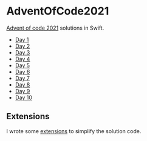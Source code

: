 # AdventOfCode2021

[Advent of code 2021](https://adventofcode.com/2021) solutions in Swift.

- [Day 1](https://github.com/AliceAponasko/AdventOfCode2021/blob/main/AdventOfCode2021.playground/Pages/Day1.xcplaygroundpage/Contents.swift)
- [Day 2](https://github.com/AliceAponasko/AdventOfCode2021/blob/main/AdventOfCode2021.playground/Pages/Day2.xcplaygroundpage/Contents.swift)
- [Day 3](https://github.com/AliceAponasko/AdventOfCode2021/blob/main/AdventOfCode2021.playground/Pages/Day3.xcplaygroundpage/Contents.swift)
- [Day 4](https://github.com/AliceAponasko/AdventOfCode2021/blob/main/AdventOfCode2021.playground/Pages/Day4.xcplaygroundpage/Contents.swift)
- [Day 5](https://github.com/AliceAponasko/AdventOfCode2021/blob/main/AdventOfCode2021.playground/Pages/Day5.xcplaygroundpage/Contents.swift)
- [Day 6](https://github.com/AliceAponasko/AdventOfCode2021/blob/main/AdventOfCode2021.playground/Pages/Day6.xcplaygroundpage/Contents.swift)
- [Day 7](https://github.com/AliceAponasko/AdventOfCode2021/blob/main/AdventOfCode2021.playground/Pages/Day7.xcplaygroundpage/Contents.swift)
- [Day 8](https://github.com/AliceAponasko/AdventOfCode2021/blob/main/AdventOfCode2021.playground/Pages/Day8.xcplaygroundpage/Contents.swift)
- [Day 9](https://github.com/AliceAponasko/AdventOfCode2021/blob/main/AdventOfCode2021.playground/Pages/Day9.xcplaygroundpage/Contents.swift)
- [Day 10](https://github.com/AliceAponasko/AdventOfCode2021/blob/main/AdventOfCode2021.playground/Pages/Day10.xcplaygroundpage/Contents.swift)

## Extensions

I wrote some [extensions](https://github.com/AliceAponasko/AdventOfCode2021/blob/main/AdventOfCode2021.playground/Sources/Extensions.swift) to simplify the solution code.
